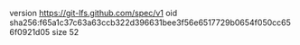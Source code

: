 version https://git-lfs.github.com/spec/v1
oid sha256:f65a1c37c63a63ccb322d396631bee3f56e6517729b0654f050cc656f0921d05
size 52
